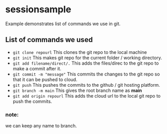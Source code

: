 # sessionsample

Example demonstrates list of commands we use in git.

## List of commands we used

- `git clone repourl`
This clones the git repo to the local machine
- `git init`
This makes git repo for the current folder / working directory.
- `git add filename/direct/.`
This adds the files/direc to the git repo to make a commit after it.
- `git commit -m "message"`
This commits the changes to the git repo so that it can be pushed to cloud.
- `git push`
This pushes the commits to the github / git hosting platform.
- `git branch -m main`
This gives the root branch name as **main** 
- `git add origin repourl`
This adds the cloud url to the local git repo to push the commits.


### note:
we can keep any name to branch.


